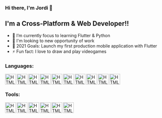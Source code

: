 ### Hi there, I'm Jordi 👋
## I'm a Cross-Platform & Web Developer!!

- 🎯 I’m currently focus to learning Flutter & Python 
- 👔 I'm looking to new opportunity of work
- 🥅 2021 Goals: Launch my first production mobile application with Flutter
- ⚡ Fun fact: I love to draw and play videogames

### Languages:

<img align="left" alt="HTML5" width="35px" src="https://cdn.jsdelivr.net/npm/simple-icons@3.13.0/icons/flutter.svg" />
<img align="left" alt="HTML5" width="35px" src="https://cdn.jsdelivr.net/npm/simple-icons@3.13.0/icons/python.svg" />

<img align="left" alt="HTML5" width="35px" src="https://cdn.jsdelivr.net/npm/simple-icons@3.13.0/icons/php.svg" />
<img align="left" alt="HTML5" width="35px" src="https://cdn.jsdelivr.net/npm/simple-icons@3.13.0/icons/codeigniter.svg" />

<img align="left" alt="HTML5" width="35px" src="https://cdn.jsdelivr.net/npm/simple-icons@3.13.0/icons/mysql.svg" />
<img align="left" alt="HTML5" width="35px" src="https://cdn.jsdelivr.net/npm/simple-icons@3.13.0/icons/mongodb.svg" />

<img align="left" alt="HTML5" width="35px" src="https://cdn.jsdelivr.net/npm/simple-icons@3.13.0/icons/javascript.svg" />
<img align="left" alt="HTML5" width="35px" src="https://cdn.jsdelivr.net/npm/simple-icons@3.13.0/icons/jquery.svg" />

<img align="left" alt="HTML5" width="35px" src="https://cdn.jsdelivr.net/npm/simple-icons@3.13.0/icons/html5.svg" />
<img align="left" alt="HTML5" width="35px" src="https://cdn.jsdelivr.net/npm/simple-icons@3.13.0/icons/css3.svg" />

<br />
<br />

### Tools:

<img align="left" alt="HTML5" width="35px" src="https://cdn.jsdelivr.net/npm/simple-icons@3.13.0/icons/visualstudiocode.svg" />
<img align="left" alt="HTML5" width="35px" src="https://cdn.jsdelivr.net/npm/simple-icons@3.13.0/icons/intellijidea.svg" />
<img align="left" alt="HTML5" width="35px" src="https://cdn.jsdelivr.net/npm/simple-icons@3.13.0/icons/androidstudio.svg" />
<img align="left" alt="HTML5" width="35px" src="https://cdn.jsdelivr.net/npm/simple-icons@3.13.0/icons/git.svg" />
<img align="left" alt="HTML5" width="35px" src="https://cdn.jsdelivr.net/npm/simple-icons@3.13.0/icons/github.svg" />
<img align="left" alt="HTML5" width="35px" src="https://cdn.jsdelivr.net/npm/simple-icons@3.13.0/icons/postman.svg" />

[linkedin]: https://www.linkedin.com/in/jordi-vidal-rosello/